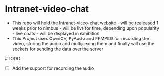 # Intranet-video-chat
- This repo will hold the Intranet-video-chat website - will be realeased 1 weeks prior to nimbus - will be live for time, depending upon popularity - live chats - will be displayed in exhibition
- This Project uses OpenCV, PyAudio and FFMPEG for recording the video, storing the audio and multiplexing them and finally will use the sockets for sending the data over the server


#TODO
- [ ] Add the support for recording the audio
